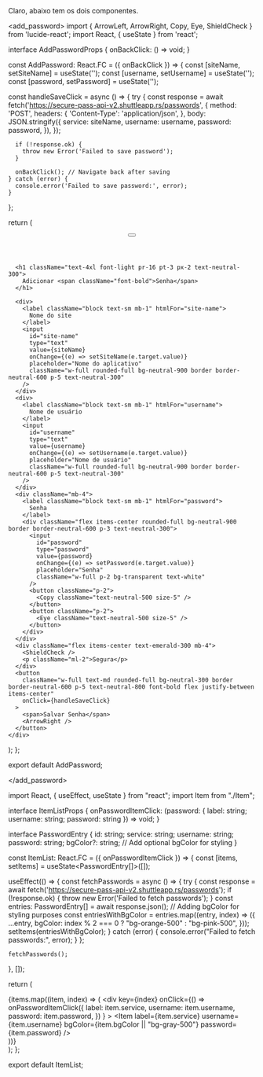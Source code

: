 <geral>
Claro, abaixo tem os dois componentes.
</geral>

<add_password>
import { ArrowLeft, ArrowRight, Copy, Eye, ShieldCheck } from 'lucide-react';
import React, { useState } from 'react';

interface AddPasswordProps {
  onBackClick: () => void;
}

const AddPassword: React.FC<AddPasswordProps> = ({ onBackClick }) => {
  const [siteName, setSiteName] = useState('');
  const [username, setUsername] = useState('');
  const [password, setPassword] = useState('');

  const handleSaveClick = async () => {
    try {
      const response = await fetch('https://secure-pass-api-v2.shuttleapp.rs/passwords', {
        method: 'POST',
        headers: {
          'Content-Type': 'application/json',
        },
        body: JSON.stringify({
          service: siteName,
          username: username,
          password: password,
        }),
      });

      if (!response.ok) {
        throw new Error('Failed to save password');
      }

      onBackClick(); // Navigate back after saving
    } catch (error) {
      console.error('Failed to save password:', error);
    }
  };

  return (
    <div className="p-10">
      <header className="flex justify-between items-center mb-4">
        <button
          className="text-2xl text-neutral-300 border-neutral-500 border p-4 rounded-full"
          onClick={onBackClick}
        >
          <ArrowLeft />
        </button>
      </header>

      <h1 className="text-4xl font-light pr-16 pt-3 px-2 text-neutral-300">
        Adicionar <span className="font-bold">Senha</span>
      </h1>

      <div>
        <label className="block text-sm mb-1" htmlFor="site-name">
          Nome do site
        </label>
        <input
          id="site-name"
          type="text"
          value={siteName}
          onChange={(e) => setSiteName(e.target.value)}
          placeholder="Nome do aplicativo"
          className="w-full rounded-full bg-neutral-900 border border-neutral-600 p-5 text-neutral-300"
        />
      </div>
      <div>
        <label className="block text-sm mb-1" htmlFor="username">
          Nome de usuário
        </label>
        <input
          id="username"
          type="text"
          value={username}
          onChange={(e) => setUsername(e.target.value)}
          placeholder="Nome de usuário"
          className="w-full rounded-full bg-neutral-900 border border-neutral-600 p-5 text-neutral-300"
        />
      </div>
      <div className="mb-4">
        <label className="block text-sm mb-1" htmlFor="password">
          Senha
        </label>
        <div className="flex items-center rounded-full bg-neutral-900 border border-neutral-600 p-3 text-neutral-300">
          <input
            id="password"
            type="password"
            value={password}
            onChange={(e) => setPassword(e.target.value)}
            placeholder="Senha"
            className="w-full p-2 bg-transparent text-white"
          />
          <button className="p-2">
            <Copy className="text-neutral-500 size-5" />
          </button>
          <button className="p-2">
            <Eye className="text-neutral-500 size-5" />
          </button>
        </div>
      </div>
      <div className="flex items-center text-emerald-300 mb-4">
        <ShieldCheck />
        <p className="ml-2">Segura</p>
      </div>
      <button
        className="w-full text-md rounded-full bg-neutral-300 border border-neutral-600 p-5 text-neutral-800 font-bold flex justify-between items-center"
        onClick={handleSaveClick}
      >
        <span>Salvar Senha</span>
        <ArrowRight />
      </button>
    </div>
  );
};

export default AddPassword;

</add_password>

<itemlist>
import React, { useEffect, useState } from "react";
import Item from "./Item";

interface ItemListProps {
  onPasswordItemClick: (password: { label: string; username: string; password: string }) => void;
}

interface PasswordEntry {
  id: string;
  service: string;
  username: string;
  password: string;
  bgColor?: string; // Add optional bgColor for styling
}

const ItemList: React.FC<ItemListProps> = ({ onPasswordItemClick }) => {
  const [items, setItems] = useState<PasswordEntry[]>([]);

  useEffect(() => {
    const fetchPasswords = async () => {
      try {
        const response = await fetch('https://secure-pass-api-v2.shuttleapp.rs/passwords');
        if (!response.ok) {
          throw new Error('Failed to fetch passwords');
        }
        const entries: PasswordEntry[] = await response.json();
        // Adding bgColor for styling purposes
        const entriesWithBgColor = entries.map((entry, index) => ({
          ...entry,
          bgColor: index % 2 === 0 ? "bg-orange-500" : "bg-pink-500",
        }));
        setItems(entriesWithBgColor);
      } catch (error) {
        console.error("Failed to fetch passwords:", error);
      }
    };

    fetchPasswords();
  }, []);

  return (
    <div className="space-y-4 mt-5">
      {items.map((item, index) => (
        <div
          key={index}
          onClick={() =>
            onPasswordItemClick({
              label: item.service,
              username: item.username,
              password: item.password,
            })
          }
        >
          <Item label={item.service} username={item.username} bgColor={item.bgColor || "bg-gray-500"} password={item.password} />
        </div>
      ))}
      <div className="invisible h-16"></div>
      <div className="invisible h-16"></div>
      <div className="invisible h-16"></div>
    </div>
  );
};

export default ItemList;

</itemlist>